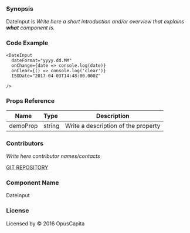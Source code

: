 ### Synopsis

DateInput is 
*Write here a short introduction and/or overview that explains **what** component is.*

### Code Example

```
<DateInput
  dateFormat="yyyy.dd.MM"
  onChange={date => console.log(date)}
  onClear={() => console.log('clear')}
  ISODate="2017-04-03T14:48:00.000Z"
  
/>
```

### Props Reference

| Name                          | Type                  | Description                                                |
| ------------------------------|:----------------------| -----------------------------------------------------------|
| demoProp | string | Write a description of the property |

### Contributors
*Write here contributor names/contacts*

[GIT REPOSITORY](http://buildserver.jcatalog.com/gitweb/?p=js-react-application-generator.git)

### Component Name

DateInput

### License

Licensed by © 2016 OpusCapita

